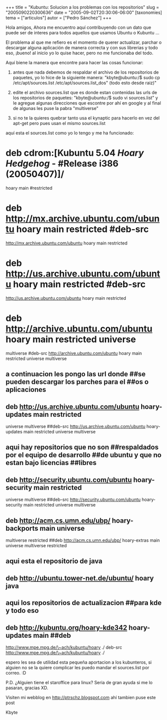 +++
title = "Kubuntu: Solucion a los problemas con los repositorios"
slug = "2005090220300636"
date = "2005-09-02T20:30:06-06:00"
[taxonomies]
tema = ["articulos"]
autor = ["Pedro Sánchez"]
+++

Hola amigos, Ahora me encuentro aquí contribuyendo con un dato que puede
ser de interes para todos aquellos que usamos Ubuntu o Kubuntu …

<!-- more -->
El problema al que me refiero es el momento de querer actualizar,
parchar o descargar alguna aplicación de manera correcta y con sus
librerias y todo eso, ¡bueno! al inicio yo lo quise hacer, pero no me
funcionaba del todo.

Aquí biene la manera que encontre para hacer las cosas funcionar:

1. antes que nada debemos de respaldar el archivo de los repositorios
    de paquetes, yo lo hice de la siguiente manera:
    &quot;kbyte@ubuntu:/$ sudo cp /etc/apt/sources.list
    /etc/apt/sources.list_dos&quot; (todo esto desde raiz)&quot;

2. edite el archivo sources.list que es donde estan contenidas las urls
    de los repositorios de paquetes: &quot;kbyte@ubuntu:/$ sudo vi
    sources.list&quot; y le agregue algunas direcciones que escontre por
    ahí en google y al final de algunas les puse la pabra
    &quot;multiverse&quot;

3. si no te la quieres quebrar tanto usa el kynaptic para hacerlo en
    vez del apt-get pero pues usan el mismo sources.list

aquí esta el sources.list como yo lo tengo y me ha funcionado:

# deb cdrom:\[Kubuntu 5.04 *Hoary Hedgehog* - #Release i386 (20050407)\]/
hoary main #restricted

# deb <http://mx.archive.ubuntu.com/ubuntu> hoary main restricted #deb-src
<http://mx.archive.ubuntu.com/ubuntu> hoary main restricted

# deb <http://us.archive.ubuntu.com/ubuntu> hoary main restricted #deb-src
<http://us.archive.ubuntu.com/ubuntu> hoary main restricted

# deb <http://archive.ubuntu.com/ubuntu> hoary main restricted universe
multiverse #deb-src <http://archive.ubuntu.com/ubuntu> hoary main
restricted universe multiverse

## a continuacion les pongo las url donde ##se pueden descargar los parches para el ##os o aplicaciones

## deb <http://us.archive.ubuntu.com/ubuntu> hoary-updates main restricted
universe multiverse ##deb-src <http://us.archive.ubuntu.com/ubuntu>
hoary-updates main restricted universe multiverse

## aqui hay repositorios que no son ##respaldados por el equipo de desarrollo ##de ubuntu y que no estan bajo licencias ##libres

## deb <http://security.ubuntu.com/ubuntu> hoary-security main restricted
universe multiverse ##deb-src <http://security.ubuntu.com/ubuntu>
hoary-security main restricted universe multiverse

## deb <http://acm.cs.umn.edu/ubp/> hoary-backports main universe
multiverse restricted ##deb <http://acm.cs.umn.edu/ubp/> hoary-extras main
universe multiverse restricted

## aqui esta el repositorio de java

## deb <http://ubuntu.tower-net.de/ubuntu/> hoary java

## aqui los repositorios de actualizacion ##para kde y todo eso

## deb <http://kubuntu.org/hoary-kde342> hoary-updates main ##deb
<http://www.mpe.mpg.de/\~ach/kubuntu/hoary> ./ deb-src
<http://www.mpe.mpg.de/\~ach/kubuntu/hoary> ./

espero les sea de utilidad esta pequeña aportacion a los kubunteros, si
alguien no se la quiere complicar les puedo mandar el sources.list por
correo. :D

P.D. ¿Alguien tiene el staroffice para linux? Seria de gran ayuda si me
lo pasaran, gracias XD.

Visiten mi webblog en <http://ptrschz.blogspot.com> ahí tambien puse este
post

Kbyte
